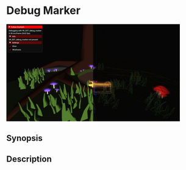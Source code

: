 # Debug Marker

<img src="../../screenshots/debugmarker.jpg" height="256px">

## Synopsis


## Description
